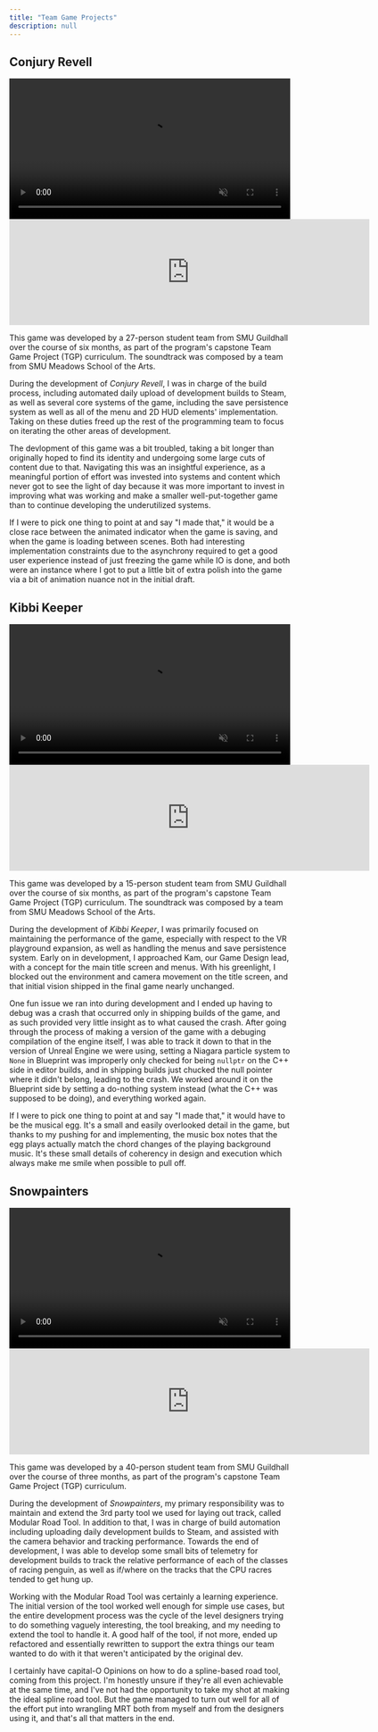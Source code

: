 ```yaml
---
title: "Team Game Projects"
description: null
---
```


## Conjury Revell

<video controls muted width="100%">
    <source src="{{ '/assets/vid/conjuryrevell.webm' | relative_url }}" type="video/webm">
</video>

<iframe src="https://store.steampowered.com/widget/2142850/" frameborder="0" width="646" height="190"></iframe>

This game was developed by a 27-person student team from SMU Guildhall over the course of six months, as part of the program's capstone Team Game Project (TGP) curriculum.
The soundtrack was composed by a team from SMU Meadows School of the Arts.

During the development of *Conjury Revell*, I was in charge of the build process,
including automated daily upload of development builds to Steam, as well as several
core systems of the game, including the save persistence system as well as all of
the menu and 2D HUD elements' implementation. Taking on these duties freed up the
rest of the programming team to focus on iterating the other areas of development.

The devlopment of this game was a bit troubled, taking a bit longer than originally
hoped to find its identity and undergoing some large cuts of content due to that.
Navigating this was an insightful experience, as a meaningful portion of effort was
invested into systems and content which never got to see the light of day because
it was more important to invest in improving what was working and make a smaller
well-put-together game than to continue developing the underutilized systems.

If I were to pick one thing to point at and say "I made that," it would be a close
race between the animated indicator when the game is saving, and when the game is
loading between scenes. Both had interesting implementation constraints due to the
asynchrony required to get a good user experience instead of just freezing the game
while IO is done, and both were an instance where I got to put a little bit of extra
polish into the game via a bit of animation nuance not in the initial draft.

## Kibbi Keeper

<video controls muted width="100%">
    <source src="{{ '/assets/vid/kibbikeeper.webm' | relative_url }}" type="video/webm">
</video>

<iframe src="https://store.steampowered.com/widget/1702970/" frameborder="0" width="646" height="190"></iframe>

This game was developed by a 15-person student team from SMU Guildhall over the course of six months, as part of the program's capstone Team Game Project (TGP) curriculum.
The soundtrack was composed by a team from SMU Meadows School of the Arts.

During the development of *Kibbi Keeper*, I was primarily focused on maintaining the
performance of the game, especially with respect to the VR playground expansion, as
well as handling the menus and save persistence system. Early on in development, I
approached Kam, our Game Design lead, with a concept for the main title screen and
menus. With his greenlight, I blocked out the environment and camera movement on the
title screen, and that initial vision shipped in the final game nearly unchanged.

One fun issue we ran into during development and I ended up having to debug was a
crash that occurred only in shipping builds of the game, and as such provided very
little insight as to what caused the crash. After going through the process of making
a version of the game with a debuging compilation of the engine itself, I was able
to track it down to that in the version of Unreal Engine we were using, setting a
Niagara particle system to `None` in Blueprint was improperly only checked for being
`nullptr` on the C++ side in editor builds, and in shipping builds just chucked the
null pointer where it didn't belong, leading to the crash. We worked around it on
the Blueprint side by setting a do-nothing system instead (what the C++ was supposed
to be doing), and everything worked again.

If I were to pick one thing to point at and say "I made that," it would have to be
the musical egg. It's a small and easily overlooked detail in the game, but thanks
to my pushing for and implementing, the music box notes that the egg plays actually
match the chord changes of the playing background music. It's these small details of
coherency in design and execution which always make me smile when possible to pull off.

## Snowpainters

<video controls muted width="100%">
    <source src="{{ '/assets/vid/snowpainters.webm' | relative_url }}" type="video/webm">
</video>

<iframe src="https://store.steampowered.com/widget/1545710/" frameborder="0" width="646" height="190"></iframe>

This game was developed by a 40-person student team from SMU Guildhall over the course
of three months, as part of the program's capstone Team Game Project (TGP) curriculum.

During the development of *Snowpainters*, my primary responsibility was to maintain
and extend the 3rd party tool we used for laying out track, called Modular Road Tool.
In addition to that, I was in charge of build automation including uploading daily
development builds to Steam, and assisted with the camera behavior and tracking
performance. Towards the end of development, I was able to develop some small bits of
telemetry for development builds to track the relative performance of each of the
classes of racing penguin, as well as if/where on the tracks that the CPU racres tended
to get hung up.

Working with the Modular Road Tool was certainly a learning experience. The initial
version of the tool worked well enough for simple use cases, but the entire development
process was the cycle of the level designers trying to do something vaguely interesting,
the tool breaking, and my needing to extend the tool to handle it. A good half of the
tool, if not more, ended up refactored and essentially rewritten to support the extra
things our team wanted to do with it that weren't anticipated by the original dev.

I certainly have capital-O Opinions on how to do a spline-based road tool, coming from
this project. I'm honestly unsure if they're all even achievable at the same time, and
I've not had the opportunity to take my shot at making the ideal spline road tool. But
the game managed to turn out well for all of the effort put into wrangling MRT both
from myself and from the designers using it, and that's all that matters in the end.
